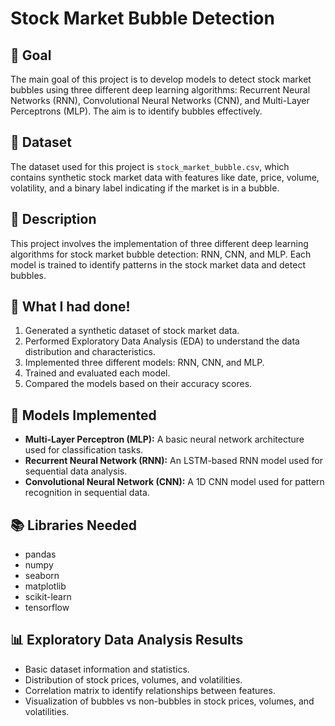 # Stock Market Bubble Detection

## 🎯 Goal
The main goal of this project is to develop models to detect stock market bubbles using three different deep learning algorithms: Recurrent Neural Networks (RNN), Convolutional Neural Networks (CNN), and Multi-Layer Perceptrons (MLP). The aim is to identify bubbles effectively.

## 🧵 Dataset
The dataset used for this project is `stock_market_bubble.csv`, which contains synthetic stock market data with features like date, price, volume, volatility, and a binary label indicating if the market is in a bubble.

## 🧾 Description
This project involves the implementation of three different deep learning algorithms for stock market bubble detection: RNN, CNN, and MLP. Each model is trained to identify patterns in the stock market data and detect bubbles.

## 🧮 What I had done!
1. Generated a synthetic dataset of stock market data.
2. Performed Exploratory Data Analysis (EDA) to understand the data distribution and characteristics.
3. Implemented three different models: RNN, CNN, and MLP.
4. Trained and evaluated each model.
5. Compared the models based on their accuracy scores.

## 🚀 Models Implemented
- **Multi-Layer Perceptron (MLP):** A basic neural network architecture used for classification tasks.
- **Recurrent Neural Network (RNN):** An LSTM-based RNN model used for sequential data analysis.
- **Convolutional Neural Network (CNN):** A 1D CNN model used for pattern recognition in sequential data.

## 📚 Libraries Needed
- pandas
- numpy
- seaborn
- matplotlib
- scikit-learn
- tensorflow

## 📊 Exploratory Data Analysis Results
- Basic dataset information and statistics.
- Distribution of stock prices, volumes, and volatilities.
- Correlation matrix to identify relationships between features.
- Visualization of bubbles vs non-bubbles in stock prices, volumes, and volatilities.

